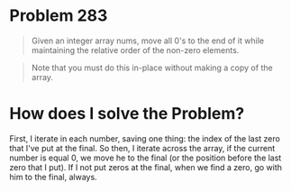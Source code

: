 # Problem 283

> Given an integer array nums, move all 0's to the end of it while maintaining the relative order of the non-zero elements.

> Note that you must do this in-place without making a copy of the array.

# How does I solve the Problem?

First, I iterate in each number, saving one thing: the index of the last zero that I've put at the final. So then, I iterate across the array, if the current number is equal 0, we move he to the final (or the position before the last zero that I put). If I not put zeros at the final, when we find a zero, go with him to the final, always.

